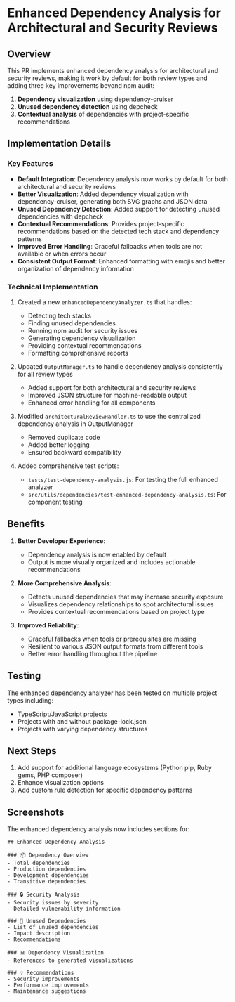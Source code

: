 # Enhanced Dependency Analysis for Architectural and Security Reviews

## Overview

This PR implements enhanced dependency analysis for architectural and security reviews, making it work by default for both review types and adding three key improvements beyond npm audit:

1. **Dependency visualization** using dependency-cruiser
2. **Unused dependency detection** using depcheck
3. **Contextual analysis** of dependencies with project-specific recommendations

## Implementation Details

### Key Features

- **Default Integration**: Dependency analysis now works by default for both architectural and security reviews
- **Better Visualization**: Added dependency visualization with dependency-cruiser, generating both SVG graphs and JSON data
- **Unused Dependency Detection**: Added support for detecting unused dependencies with depcheck
- **Contextual Recommendations**: Provides project-specific recommendations based on the detected tech stack and dependency patterns
- **Improved Error Handling**: Graceful fallbacks when tools are not available or when errors occur
- **Consistent Output Format**: Enhanced formatting with emojis and better organization of dependency information

### Technical Implementation

1. Created a new `enhancedDependencyAnalyzer.ts` that handles:
   - Detecting tech stacks
   - Finding unused dependencies
   - Running npm audit for security issues
   - Generating dependency visualization
   - Providing contextual recommendations
   - Formatting comprehensive reports

2. Updated `OutputManager.ts` to handle dependency analysis consistently for all review types
   - Added support for both architectural and security reviews
   - Improved JSON structure for machine-readable output
   - Enhanced error handling for all components

3. Modified `architecturalReviewHandler.ts` to use the centralized dependency analysis in OutputManager
   - Removed duplicate code
   - Added better logging
   - Ensured backward compatibility

4. Added comprehensive test scripts:
   - `tests/test-dependency-analysis.js`: For testing the full enhanced analyzer
   - `src/utils/dependencies/test-enhanced-dependency-analysis.ts`: For component testing

## Benefits

1. **Better Developer Experience**: 
   - Dependency analysis is now enabled by default
   - Output is more visually organized and includes actionable recommendations

2. **More Comprehensive Analysis**:
   - Detects unused dependencies that may increase security exposure
   - Visualizes dependency relationships to spot architectural issues
   - Provides contextual recommendations based on project type

3. **Improved Reliability**:
   - Graceful fallbacks when tools or prerequisites are missing
   - Resilient to various JSON output formats from different tools
   - Better error handling throughout the pipeline

## Testing

The enhanced dependency analyzer has been tested on multiple project types including:
- TypeScript/JavaScript projects
- Projects with and without package-lock.json
- Projects with varying dependency structures

## Next Steps

1. Add support for additional language ecosystems (Python pip, Ruby gems, PHP composer)
2. Enhance visualization options 
3. Add custom rule detection for specific dependency patterns

## Screenshots

The enhanced dependency analysis now includes sections for:

```
## Enhanced Dependency Analysis

### 📦 Dependency Overview
- Total dependencies
- Production dependencies
- Development dependencies
- Transitive dependencies

### 🔒 Security Analysis
- Security issues by severity
- Detailed vulnerability information

### 🧹 Unused Dependencies
- List of unused dependencies
- Impact description
- Recommendations

### 📊 Dependency Visualization
- References to generated visualizations

### 💡 Recommendations
- Security improvements
- Performance improvements
- Maintenance suggestions
```